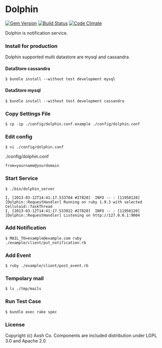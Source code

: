 # Dolphin

[![Gem Version](https://badge.fury.io/rb/wakame-dolphin.png)](http://badge.fury.io/rb/wakame-dolphin) [![Build Status](https://travis-ci.org/axsh/wakame-dolphin.png?branch=master)](https://travis-ci.org/axsh/wakame-dolphin) [![Code Climate](https://codeclimate.com/github/axsh/wakame-dolphin.png)](https://codeclimate.com/github/axsh/wakame-dolphin)

Dolphin is notification service.

### Install for production

Dolphin supported multi datastore are mysql and cassandra.

#### DataStore cassandra
```
$ bundle install --without test development mysql
```

#### DataStore mysql
```
$ bundle install --without test development cassandra
```

### Copy Settings File

```
$ cp -ip ./config/dolphin.conf.example ./config/dolphin.conf
```

### Edit config

```
$ vi ./config/dolphin.conf
```

./config/dolphin.conf
```
from=yourname@yourdomain
```

### Start Service

```
$ ./bin/dolphin_server
```

```
I, [2013-03-12T14:41:17.533784 #27820]  INFO -- : [11950120] [Dolphin::RequestHandler] Running on ruby 1.9.3 with selected Celluloid::TaskThread
I, [2013-03-12T14:41:17.533922 #27820]  INFO -- : [11950120] [Dolphin::RequestHandler] Listening on http://127.0.0.1:9004
```

### Add Notification

```
$ MAIL_TO=example@example.com ruby ./example/client/put_notification.rb
```

### Add Event

```
$ ruby ./example/client/post_event.rb
```

### Tempolary mail

```
$ ls ./tmp/mails
```

### Run Test Case

```
$ bundle exec rake spec
```

### License

Copyright (c) Axsh Co. Components are included distribution under LGPL 3.0 and Apache 2.0
